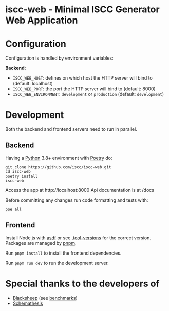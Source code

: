 # iscc-web - Minimal ISCC Generator Web Application

# Configuration

Configuration is handled by environment variables:

**Backend:**

- `ISCC_WEB_HOST`: defines on which host the HTTP server will bind to (default: localhost)
- `ISCC_WEB_PORT`: the port the HTTP server will bind to (default: 8000)
- `ISCC_WEB_ENVIRONMENT`: `development` or `production` (default: `development`)

# Development

Both the backend and frontend servers need to run in parallel.

## Backend

Having a [Python](https://python.org) 3.8+ environment with [Poetry](https://python-poetry.org/) do:

```shell
git clone https://github.com/iscc/iscc-web.git
cd iscc-web
poetry install
iscc-web
```

Access the app at http://localhost:8000
Api documentation is at /docs

Before committing any changes run code formatting and tests with:

```
poe all
```

## Frontend

Install Node.js with [asdf](https://asdf-vm.com/) or see [.tool-versions](.tool-versions) for the correct version. Packages are managed by
[pnpm](https://pnpm.io/installation).

Run `pnpm install` to install the frontend dependencies.

Run `pnpm run dev` to run the development server.

# Special thanks to the developers of

-   [Blacksheep](https://github.com/Neoteroi/BlackSheep) (see [benchmarks](http://klen.github.io/py-frameworks-bench/))
-   [Schemathesis](https://github.com/schemathesis/schemathesis)

